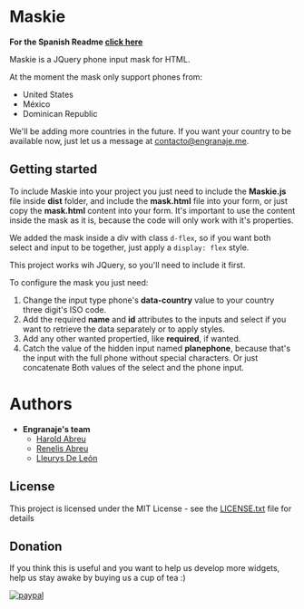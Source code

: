 # Maskie
**For the Spanish Readme [click here](Readme_es.md)**

Maskie is a JQuery phone input mask for HTML.

At the moment the mask only support phones from:
* United States
* México
* Dominican Republic

We'll be adding more countries in the future. If you want your country to be available now, just let us a message at contacto@engranaje.me.

## Getting started
To include Maskie into your project you just need to include the **Maskie.js** file inside **dist** folder, and include the **mask.html** file into your form, or just copy the **mask.html** content into your form.
It's important to use the content inside the mask as it is, because the code will only work with it's properties.

We added the mask inside a div with class `d-flex`, so if you want both select and input to be together, just apply a `display: flex` style.

This project works wih JQuery, so you'll need to include it first.

To configure the mask you just need:
1. Change the input type phone's **data-country** value to your country three digit's ISO code.
2. Add the required **name** and **id** attributes to the inputs and select if you want to retrieve the data separately or to apply styles.
3. Add any other wanted propertied, like **required**, if wanted.
4. Catch the value of the hidden input named **planephone**, because that's the input with the full phone without special characters. Or just concatenate Both values of the select and the phone input.

# Authors
* **Engranaje's team**
  * [Harold Abreu](https://github.com/Harverbo)
  * [Renelis Abreu](https://github.com/renelis)
  * [Lleurys De León](https://github.com/lleurys21)

## License
This project is licensed under the MIT License - see the [LICENSE.txt](LICENSE.txt) file for details

## Donation
If you think this is useful and you want to help us develop more widgets, help us stay awake by buying us a cup of tea :)

[![paypal](https://www.paypalobjects.com/en_US/i/btn/btn_donate_SM.gif)](https://www.paypal.com/cgi-bin/webscr?cmd=_s-xclick&hosted_button_id=QSWLDMN5EATE6)
